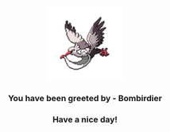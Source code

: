 <p align="center">
            <img src="https://raw.githubusercontent.com/PokeAPI/sprites/master/sprites/pokemon/962.png" width="150" height="150">
          </p>
          <h3 align="center">You have been greeted by - <b>Bombirdier</b></h3>
          <h3 align="center">Have a nice day!</h3>
        